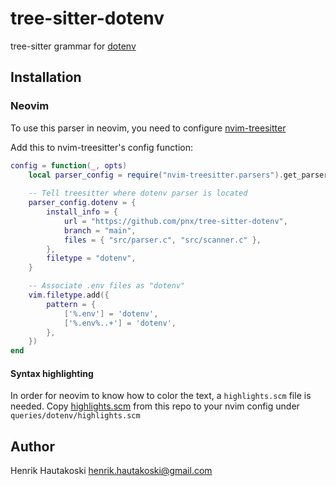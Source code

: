 # tree-sitter-dotenv

tree-sitter grammar for [dotenv](https://dotenvx.com)

## Installation

### Neovim

To use this parser in neovim, you need to configure [nvim-treesitter](https://github.com/nvim-treesitter/nvim-treesitter)

Add this to nvim-treesitter's config function:

```lua
config = function(_, opts)
    local parser_config = require("nvim-treesitter.parsers").get_parser_configs()
    
    -- Tell treesitter where dotenv parser is located
    parser_config.dotenv = {
        install_info = {
            url = "https://github.com/pnx/tree-sitter-dotenv",
            branch = "main",
            files = { "src/parser.c", "src/scanner.c" },
        },
        filetype = "dotenv",
    }

    -- Associate .env files as "dotenv"
    vim.filetype.add({
        pattern = {
            ['%.env'] = 'dotenv',
            ['%.env%..+'] = 'dotenv',
        },
    })
end
```

#### Syntax highlighting

In order for neovim to know how to color the text, a `highlights.scm` file is needed.
Copy [highlights.scm](queries/highlights.scm) from this repo to your nvim config under `queries/dotenv/highlights.scm`

## Author

Henrik Hautakoski <henrik.hautakoski@gmail.com>
